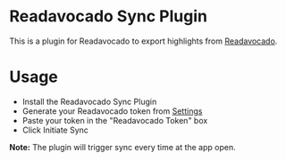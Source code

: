 # Readavocado Sync Plugin

This is a plugin for Readavocado to export highlights from [Readavocado](https://readavocado.com).

# Usage
- Install the Readavocado Sync Plugin
- Generate your Readavocado token from [Settings](https://readavocado.com/user)
- Paste your token in the "Readavocado Token" box
- Click Initiate Sync

**Note:** The plugin will trigger sync every time at the app open.